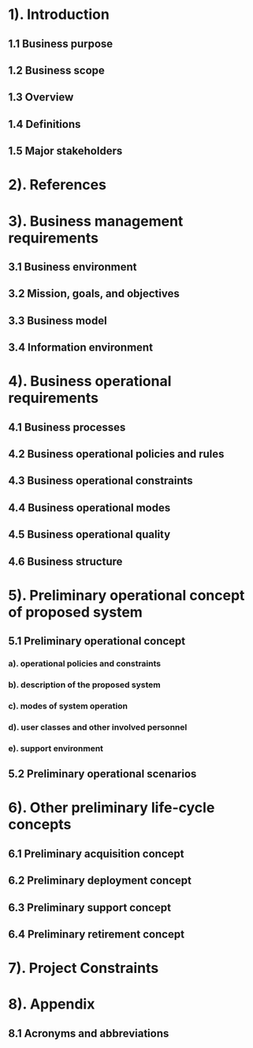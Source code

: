 # 1). Introduction
## 1.1 Business purpose
## 1.2 Business scope
## 1.3 Overview
## 1.4 Definitions 
## 1.5 Major stakeholders 
# 2). References
# 3). Business management requirements
## 3.1 Business environment
## 3.2 Mission, goals, and objectives
## 3.3 Business model
## 3.4 Information environment
# 4). Business operational requirements
## 4.1 Business processes
## 4.2 Business operational policies and rules
## 4.3 Business operational constraints
## 4.4 Business operational modes
## 4.5 Business operational quality
## 4.6 Business structure
# 5). Preliminary operational concept of proposed system
## 5.1 Preliminary operational concept
### a). operational policies and constraints
### b). description of the proposed system
### c). modes of system operation
### d). user classes and other involved personnel
### e). support environment
## 5.2 Preliminary operational scenarios
# 6). Other preliminary life-cycle concepts
## 6.1 Preliminary acquisition concept
## 6.2 Preliminary deployment concept
## 6.3 Preliminary support concept
## 6.4 Preliminary retirement concept
# 7). Project Constraints
# 8). Appendix
## 8.1 Acronyms and abbreviations
